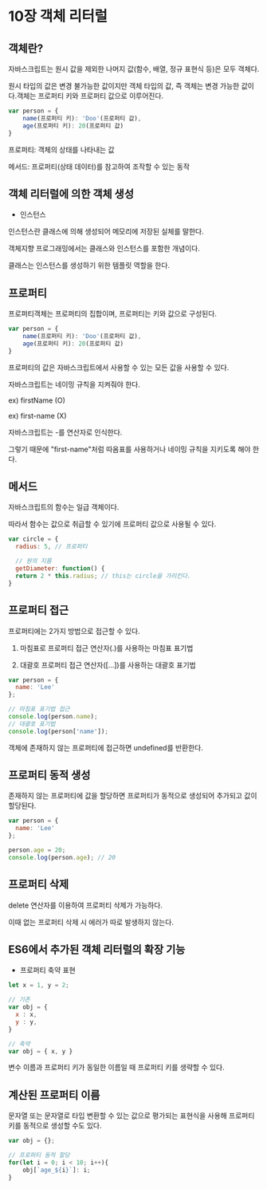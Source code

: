 # 10장 객체 리터럴

## 객체란?

자바스크립트는 원시 값을 제외한 나머지 값(함수, 배열, 정규 표현식 등)은 모두 객체다.

원시 타입의 값은 변경 불가능한 값이지만 객체 타입의 값, 즉 객체는 변경 가능한 값이다.객체는 프로퍼티 키와 프로퍼티 값으로 이루어진다.

```jsx
var person = {
    name(프로퍼티 키): 'Doo'(프로퍼티 값),
    age(프로퍼티 키): 20(프로퍼티 값)
}
```

프로퍼티: 객체의 상태를 나타내는 값

메서드: 프로퍼티(상태 데이터)를 참고하여 조작할 수 있는 동작

## 객체 리터럴에 의한 객체 생성

- 인스턴스

인스턴스란 클래스에 의해 생성되어 메모리에 저장된 실체를 말한다. 

객체지향 프로그래밍에서는 클래스와 인스턴스를 포함한 개념이다. 

클래스는 인스턴스를 생성하기 위한 템플릿 역할을 한다.

## 프로퍼티

프로퍼티객체는 프로퍼티의 집합이며, 프로퍼티는 키와 값으로 구성된다.

```jsx
var person = {
    name(프로퍼티 키): 'Doo'(프로퍼티 값),
    age(프로퍼티 키): 20(프로퍼티 값)
}
```

프로퍼티의 값은 자바스크립트에서 사용할 수 있는 모든 값을 사용할 수 있다.

자바스크립트는 네이밍 규칙을 지켜줘야 한다.

ex) firstName (O)

ex) first-name (X)

자바스크립트는 -를 연산자로 인식한다. 

그렇기 때문에 "first-name"처럼 따옴표를 사용하거나 네이밍 규칙을 지키도록 해야 한다.

## 메서드

자바스크립트의 함수는 일급 객체이다. 

따라서 함수는 값으로 취급할 수 있기에 프로퍼티 값으로 사용될 수 있다.

```jsx
var circle = {
  radius: 5, // 프로퍼티

  // 원의 지름
  getDiameter: function() {
  return 2 * this.radius; // this는 circle을 가리킨다.
}
```

## 프로퍼티 접근

프로퍼티에는 2가지 방법으로 접근할 수 있다.

1. 마침표로 프로퍼티 접근 연산자(.)를 사용하는 마침표 표기법

2. 대괄호 프로퍼티 접근 연산자([...])를 사용하는 대괄호 표기법

```jsx
var person = {
  name: 'Lee'
};

// 마침표 표기법 접근
console.log(person.name);
// 대괄호 표기법
console.log(person['name']);
```

객체에 존재하지 않는 프로퍼티에 접근하면 undefined를 반환한다.

## 프로퍼티 동적 생성

존재하지 않는 프로퍼티에 값을 할당하면 프로퍼티가 동적으로 생성되어 추가되고 값이 할당된다.

```jsx
var person = {
  name: 'Lee'
};

person.age = 20;
console.log(person.age); // 20
```

## 프로퍼티 삭제

delete 연산자를 이용하여 프로퍼티 삭제가 가능하다. 

이때 없는 프로퍼티 삭제 시 에러가 따로 발생하지 않는다.

## ES6에서 추가된 객체 리터럴의 확장 기능

- 프로퍼티 축약 표현

```jsx
let x = 1, y = 2;

// 기존
var obj = {
  x : x,
  y : y,
}

// 축약
var obj = { x, y }
```

변수 이름과 프로퍼티 키가 동일한 이름일 때 프로퍼티 키를 생략할 수 있다.

## 계산된 프로퍼티 이름

문자열 또는 문자열로 타입 변환할 수 있는 값으로 평가되는 표현식을 사용해 프로퍼티 키를 동적으로 생성할 수도 있다.

```jsx
var obj = {};

// 프로퍼티 동적 할당
for(let i = 0; i < 10; i++){
    obj[`age_${i}`]: i;
}
```
